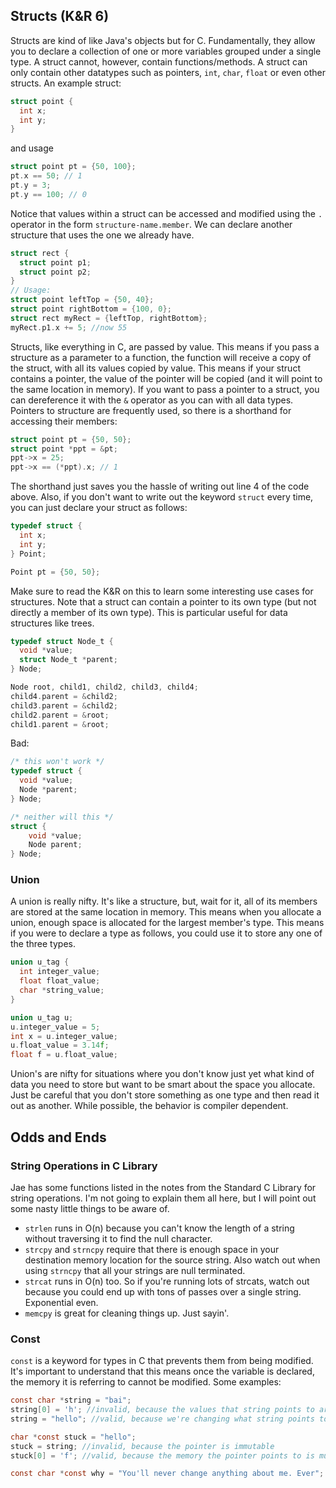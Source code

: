 ## Structs (K&R 6) ##

Structs are kind of like Java's objects but for C. Fundamentally, they allow you
to declare a collection of one or more variables grouped under a single type. A
struct cannot, however, contain functions/methods. A struct can only contain
other datatypes such as pointers, `int`, `char`, `float` or even other structs. An
example struct:

```c
struct point {
  int x;
  int y;
}
```

and usage

```c
struct point pt = {50, 100};
pt.x == 50; // 1
pt.y = 3;
pt.y == 100; // 0
```

Notice that values within a struct can be accessed and modified using the `.`
operator in the form `structure-name.member`. We can declare another structure
that uses the one we already have.

```c
struct rect {
  struct point p1;
  struct point p2;
}
// Usage:
struct point leftTop = {50, 40};
struct point rightBottom = {100, 0};
struct rect myRect = {leftTop, rightBottom};
myRect.p1.x += 5; //now 55
```

Structs, like everything in C, are passed by value. This means if you pass a
structure as a parameter to a function, the function will receive a copy of the
struct, with all its values copied by value. This means if your struct contains
a pointer, the value of the pointer will be copied (and it will point to the
same location in memory). If you want to pass a pointer to a struct, you can
dereference it with the `&` operator as you can with all data types. Pointers to
structure are frequently used, so there is a shorthand for accessing their
members:

```c
struct point pt = {50, 50};
struct point *ppt = &pt;
ppt->x = 25;
ppt->x == (*ppt).x; // 1
```

The shorthand just saves you the hassle of writing out line 4 of the code above.
Also, if you don't want to write out the keyword `struct` every time, you can
just declare your struct as follows:

```c
typedef struct {
  int x;
  int y;
} Point;

Point pt = {50, 50};
```

Make sure to read the K&R on this to learn some interesting use cases for
structures. Note that a struct can contain a pointer to its own type (but not
directly a member of its own type). This is particular useful for data
structures like trees.

```c
typedef struct Node_t {
  void *value;
  struct Node_t *parent;
} Node;

Node root, child1, child2, child3, child4;
child4.parent = &child2;
child3.parent = &child2;
child2.parent = &root;
child1.parent = &root;
```

Bad:

```c
/* this won't work */
typedef struct {
  void *value;
  Node *parent;
} Node;

/* neither will this */
struct {
    void *value;
    Node parent;
} Node;
```
### Union ###

A union is really nifty. It's like a structure, but, wait for it, all of its
members are stored at the same location in memory. This means when you allocate
a union, enough space is allocated for the largest member's type. This means if
you were to declare a type as follows, you could use it to store any one of the
three types.

```c
union u_tag {
  int integer_value;
  float float_value;
  char *string_value;
}

union u_tag u;
u.integer_value = 5;
int x = u.integer_value;
u.float_value = 3.14f;
float f = u.float_value;
```

Union's are nifty for situations where you don't know just yet what kind of data
you need to store but want to be smart about the space you allocate. Just be
careful that you don't store something as one type and then read it out as
another. While possible, the behavior is compiler dependent.


## Odds and Ends ##
### String Operations in C Library ###
Jae has some functions listed in the notes from the Standard C Library for
string operations. I'm not going to explain them all here, but I will point out
some nasty little things to be aware of.

  - `strlen` runs in O(n) because you can't know the length of a string without
    traversing it to find the null character.
  - `strcpy` and `strncpy` require that there is enough space in your
    destination memory location for the source string. Also watch out when using
    `strncpy` that all your strings are null terminated.
  - `strcat` runs in O(n) too. So if you're running lots of strcats, watch out
    because you could end up with tons of passes over a single string.
    Exponential even.
  - `memcpy` is great for cleaning things up. Just sayin'.

### Const ###

`const` is a keyword for types in C that prevents them from being modified. It's
important to understand that this means once the variable is declared, the
memory it is referring to cannot be modified. Some examples:

```c
const char *string = "bai";
string[0] = 'h'; //invalid, because the values that string points to are immutable
string = "hello"; //valid, because we're changing what string points to.

char *const stuck = "hello";
stuck = string; //invalid, because the pointer is immutable
stuck[0] = 'f'; //valid, because the memory the pointer points to is mutable.

const char *const why = "You'll never change anything about me. Ever";
```
